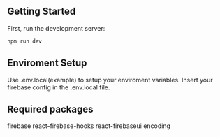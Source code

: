 
## Getting Started

First, run the development server:

```bash
npm run dev
```

## Enviroment Setup
Use .env.local(example) to setup your enviroment variables.
Insert your firebase config in the .env.local file.

## Required packages
firebase
react-firebase-hooks
react-firebaseui
encoding

